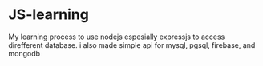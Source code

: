 # JS-learning

My learning process to use nodejs espesially expressjs to access direfferent database. i also made simple api for mysql, pgsql, firebase, and mongodb

